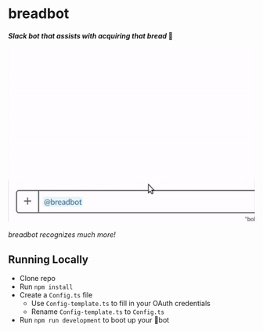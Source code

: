 # breadbot
#### _Slack bot that assists with acquiring that bread_ 🍞

![](breadbot-gif.gif)

_breadbot recognizes much more!_

## Running Locally
* Clone repo
* Run ``npm install``
* Create a ``Config.ts`` file
    * Use ``Config-template.ts`` to fill in your OAuth credentials
    * Rename ``Config-template.ts`` to ``Config.ts``
* Run ``npm run development`` to boot up your 🍞bot
